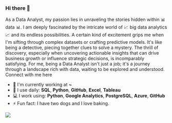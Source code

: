 ### Hi there 👋



As a Data Analyst, my passion lies in unraveling the stories hidden within 📊 data 📊. I am deeply fascinated by the intricate world of 📈 big data analytics 📈 and its endless possibilities. A certain kind of excitement grips me when I'm sifting through complex datasets or crafting predictive models. It's like being a detective, piecing together clues to solve a mystery. The thrill of discovery, especially when uncovering actionable insights that can drive business growth or influence strategic decisions, is incomparably satisfying. For me, being a Data Analyst isn't just a job; it's a journey through a landscape rich with data, waiting to be explored and understood. Connect with me here

- 🏢 I'm currently working at **~**
- 🚀 I use daily: **SQL**, **Python**, **GitHub**, **Excel**, **Tableau**
- 💻 I work using: **Python**, **Google Analytics**, **PostgreSQL**, **Azure**, **GitHub**
- ⚡️ Fun fact: I have two dogs and I love baking. 


![](https://github-readme-stats.vercel.app/api?username=Yeejunw&theme=dark)
